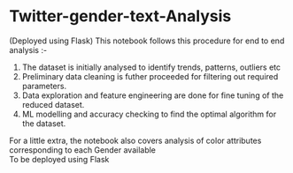 # Twitter-gender-text-Analysis
(Deployed using Flask)
This notebook follows this procedure for end to end analysis :-

   1. The dataset is initially analysed to identify trends, patterns, outliers etc
   2. Preliminary data cleaning is futher proceeded for filtering out required parameters.
   3. Data exploration and feature engineering are done for fine tuning of the reduced dataset.
   4. ML modelling and accuracy checking to find the optimal algorithm for the dataset.

For a little extra, the notebook also covers analysis of color attributes corresponding to each Gender available <br>
To be deployed using Flask

